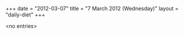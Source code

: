 +++
date = "2012-03-07"
title = "7 March 2012 (Wednesday)"
layout = "daily-diet"
+++


\<no entries\>
